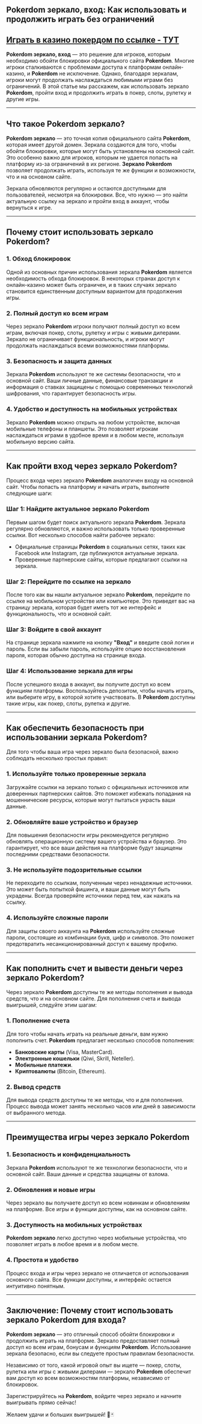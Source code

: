 ## Pokerdom зеркало, вход: Как использовать и продолжить играть без ограничений

## [**Играть в казино покердом по ссылке - ТУТ**](https://brandplay.link/FwVc4f)

**Pokerdom зеркало, вход** — это решение для игроков, которым необходимо обойти блокировки официального сайта **Pokerdom**. Многие игроки сталкиваются с проблемами доступа к платформам онлайн-казино, и **Pokerdom** не исключение. Однако, благодаря зеркалам, игроки могут продолжать наслаждаться любимыми играми без ограничений. В этой статье мы расскажем, как использовать зеркало **Pokerdom**, пройти вход и продолжить играть в покер, слоты, рулетку и другие игры.

***

## Что такое Pokerdom зеркало?

**Pokerdom зеркало** — это точная копия официального сайта **Pokerdom**, которая имеет другой домен. Зеркала создаются для того, чтобы обойти блокировки, которые могут быть установлены на основной сайт. Это особенно важно для игроков, которым не удается попасть на платформу из-за ограничений в их регионе. **Зеркало Pokerdom** позволяет продолжать играть, используя те же функции и возможности, что и на основном сайте.

Зеркала обновляются регулярно и остаются доступными для пользователей, несмотря на блокировки. Все, что нужно — это найти актуальную ссылку на зеркало и пройти вход в аккаунт, чтобы вернуться к игре.

***

## Почему стоит использовать зеркало Pokerdom?

### 1. **Обход блокировок**

Одной из основных причин использования зеркала **Pokerdom** является необходимость обхода блокировок. В некоторых странах доступ к онлайн-казино может быть ограничен, и в таких случаях зеркало становится единственным доступным вариантом для продолжения игры.

### 2. **Полный доступ ко всем играм**

Через зеркало **Pokerdom** игроки получают полный доступ ко всем играм, включая покер, слоты, рулетку и игры с живыми дилерами. Зеркало не ограничивает функциональность, и игроки могут продолжать наслаждаться всеми возможностями платформы.

### 3. **Безопасность и защита данных**

Зеркала **Pokerdom** используют те же системы безопасности, что и основной сайт. Ваши личные данные, финансовые транзакции и информация о ставках защищены с помощью современных технологий шифрования, что гарантирует безопасность игры.

### 4. **Удобство и доступность на мобильных устройствах**

Зеркало **Pokerdom** можно открыть на любом устройстве, включая мобильные телефоны и планшеты. Это позволяет игрокам наслаждаться играми в удобное время и в любом месте, используя мобильную версию сайта.

***

## Как пройти вход через зеркало Pokerdom?

Процесс входа через зеркало **Pokerdom** аналогичен входу на основной сайт. Чтобы попасть на платформу и начать играть, выполните следующие шаги:

### Шаг 1: Найдите актуальное зеркало Pokerdom

Первым шагом будет поиск актуального зеркала **Pokerdom**. Зеркала регулярно обновляются, и важно использовать только проверенные ссылки. Вот несколько способов найти рабочее зеркало:

* Официальные страницы **Pokerdom** в социальных сетях, таких как Facebook или Instagram, где публикуются актуальные зеркала.
* Проверенные партнерские сайты, которые предлагают ссылки на зеркала.

### Шаг 2: Перейдите по ссылке на зеркало

После того как вы нашли актуальное зеркало **Pokerdom**, перейдите по ссылке на мобильном устройстве или компьютере. Это приведет вас на страницу зеркала, которая будет иметь тот же интерфейс и функциональность, что и основной сайт.

### Шаг 3: Войдите в свой аккаунт

На странице зеркала нажмите на кнопку **"Вход"** и введите свой логин и пароль. Если вы забыли пароль, используйте опцию восстановления пароля, которая обычно доступна на странице входа.

### Шаг 4: Использование зеркала для игры

После успешного входа в аккаунт, вы получите доступ ко всем функциям платформы. Воспользуйтесь депозитом, чтобы начать играть, или выберите игру, в которой хотите участвовать. В **Pokerdom** доступны такие игры, как покер, слоты, рулетка и другие.

***

## Как обеспечить безопасность при использовании зеркала Pokerdom?

Для того чтобы ваша игра через зеркало была безопасной, важно соблюдать несколько простых правил:

### 1. **Используйте только проверенные зеркала**

Загружайте ссылки на зеркало только с официальных источников или доверенных партнерских сайтов. Это поможет избежать попадания на мошеннические ресурсы, которые могут пытаться украсть ваши данные.

### 2. **Обновляйте ваше устройство и браузер**

Для повышения безопасности игры рекомендуется регулярно обновлять операционную систему вашего устройства и браузер. Это гарантирует, что все ваши действия на платформе будут защищены последними средствами безопасности.

### 3. **Не используйте подозрительные ссылки**

Не переходите по ссылкам, полученным через ненадежные источники. Это может быть попыткой фишинга, и ваши данные могут быть украдены. Всегда проверяйте источники перед тем, как нажать на ссылку.

### 4. **Используйте сложные пароли**

Для защиты своего аккаунта на **Pokerdom** используйте сложные пароли, состоящие из комбинации букв, цифр и символов. Это поможет предотвратить несанкционированный доступ к вашему профилю.

***

## Как пополнить счет и вывести деньги через зеркало Pokerdom?

Через зеркало **Pokerdom** доступны те же методы пополнения и вывода средств, что и на основном сайте. Для пополнения счета и вывода выигрышей, следуйте этим шагам:

### 1. **Пополнение счета**

Для того чтобы начать играть на реальные деньги, вам нужно пополнить счет. **Pokerdom** предлагает несколько способов пополнения:

* **Банковские карты** (Visa, MasterCard).
* **Электронные кошельки** (Qiwi, Skrill, Neteller).
* **Мобильные платежи**.
* **Криптовалюты** (Bitcoin, Ethereum).

### 2. **Вывод средств**

Для вывода средств доступны те же методы, что и для пополнения. Процесс вывода может занять несколько часов или дней в зависимости от выбранного метода.

***

## Преимущества игры через зеркало Pokerdom

### 1. **Безопасность и конфиденциальность**

Зеркала **Pokerdom** используют те же технологии безопасности, что и основной сайт. Ваши данные и средства защищены от взлома.

### 2. **Обновления и новые игры**

Через зеркало вы получаете доступ ко всем новинкам и обновлениям на платформе. Все игры и функции доступны, как на основном сайте.

### 3. **Доступность на мобильных устройствах**

**Pokerdom зеркало** легко доступно через мобильные устройства, что позволяет играть в любое время и в любом месте.

### 4. **Простота и удобство**

Процесс входа и игры через зеркало не отличается от использования основного сайта. Все функции доступны, и интерфейс остается интуитивно понятным.

***

## Заключение: Почему стоит использовать зеркало Pokerdom для входа?

**Pokerdom зеркало** — это отличный способ обойти блокировки и продолжить играть на платформе. Зеркало предоставляет полный доступ ко всем играм, бонусам и функциям **Pokerdom**. Использование зеркала безопасно, если вы следуете простым правилам безопасности.

Независимо от того, какой игровой опыт вы ищете — покер, слоты, рулетка или игры с живыми дилерами — зеркало **Pokerdom** обеспечит вам доступ ко всем возможностям платформы, независимо от блокировок.

Зарегистрируйтесь на **Pokerdom**, войдите через зеркало и начните выигрывать прямо сейчас!

Желаем удачи и больших выигрышей! 🎰🃏
